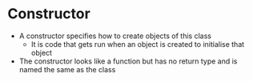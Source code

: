 # Constructor

- A constructor specifies how to create objects of this class
	- It is code that gets run when an object is created to initialise that object
- The constructor looks like a function but has no return type and is named the same as the class